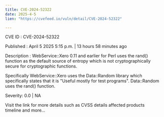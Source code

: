 ```yaml
---
title: CVE-2024-52322
date: 2025-4-5
lien: "https://cvefeed.io/vuln/detail/CVE-2024-52322"

---
```


CVE ID : CVE-2024-52322

Published :  April 5
2025
5:15 p.m. | 13 hours
58 minutes ago

Description : WebService::Xero 0.11 and earlier for Perl uses the rand() function as the default source of entropy
which is not cryptographically secure
for cryptographic functions.

Specifically WebService::Xero uses the Data::Random library which specifically states that it is "Useful mostly for test programs". Data::Random uses the rand() function.

Severity: 0.0 | NA

Visit the link for more details
such as CVSS details
affected products
timeline
and more...
